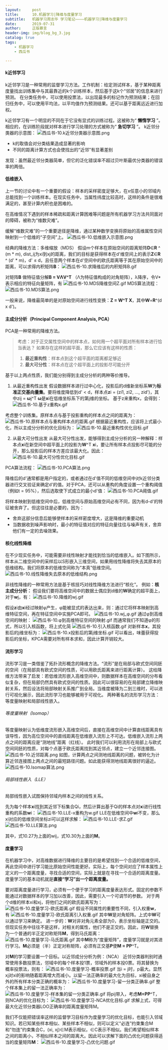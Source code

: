 ```yaml
---
layout:     post
title:      10.机器学习|降维与度量学习
subtitle:   机器学习周志华 学习笔记————机器学习|降维与度量学习
date:       2019-07-31
author:     正版慕言
header-img: img/blog_bg_3.jpg
catalog: true
tags:
    - 机器学习
    - 西瓜书

---
```


#### k近邻学习
k近邻学习是一种常用的监督学习方法。工作机制：给定测试样本，基于某种距离度量找出训练集中与其最靠近的k个训练样本，然后基于这k个“邻居”的信息来进行预测。
在分类任务中，可以使用投票法，以出现最多的标记作为预测结果；在回归任务中，可以使用平均法，以平均值作为预测结果。还可以基于距离远近进行加权。

k近邻学习有一个明显的不同在于它没有显式的训练过程。这被称为“ **懒惰学习** ”。相应的，在训练阶段就对样本进行学习处理的方式被称为“ **急切学习** ”。
k近邻分类器的示意图：
![西瓜书-10.k近邻分类器示意图.png](/img/西瓜书-10.k近邻分类器示意图.png)

* k的取值会对分类结果造成显著的影响
* 不同的距离计算方式也会使找出的“近邻”有显著差别

发现：虽然最近邻分类器简单，但它的泛化错误率不超过贝叶斯最优分类器的错误率的两倍。

#### 低维嵌入
上一节的讨论中有一个重要的假设：样本的采样密度足够大，在x任意小的邻域内总能找到一个训练样本。在现实任务中，当属性纬度比较高时，这样的条件是很难满足的，甚至计算内积也是困难的。

在高维情况下遇到的样本稀疏和距离计算困难等问题是所有机器学习方法共同面对的障碍，被称为“维数灾难”。

缓解“维数灾难”的一个重要途径是降维，通过某种数学变换将原始的高维属性空间映射到一个低维的“子空间”上。
![西瓜书-10.低维嵌入示意图.png](/img/西瓜书-10.低维嵌入示意图.png)

经典的降维方法：多维缩放（MDS）
假设m个样本在原始空间的距离矩阵**D**∈**R** ^ (m * m), dist_ij为xi到xj的距离，我们的目标是获得样本在d'维空间上的表示**Z**∈**R** ^ (d' * m)，d' ≤ d，且任意两个样本在d'空间中的欧氏距离等于其在原始空间中的距离，可以求得内积矩阵**B**：
![西瓜书-10.求降维后的内积矩阵B.gif](/img/西瓜书-10.求降维后的内积矩阵B.gif)

对矩阵**B** 做特征值分解**B = VΛV^T** （Λ为特征值构成的对角矩阵），λ降序，令V* 表示相应的特征向量矩阵，有
![西瓜书-10.MDS降维空间Z.gif](/img/西瓜书-10.MDS降维空间Z.gif)
MDS算法流程：
![西瓜书-10.MDS算法.png](/img/西瓜书-10.MDS算法.png)

一般来说，降维最简单的是对原始空间进行线性变换：**Z = W^T X**，其中**W**=**R**^(d x d')。

#### 主成分分析（Principal Component Analysis, PCA）
PCA是一种常用的降维方法。
> 考虑：对于正交属性空间中的样本点，如何用一个超平面对所有样本进行恰当表达？
> 如果存在这样的超平面，那么它应该有这样的性质：
> 
> 1. **最近重构性**：样本点到这个超平面的距离都足够近
> 2. **最大可分性**：样本点在这个超平面上的投影尽可能分开

基于以上两点性质，我们能分别得到主成分分析的两种等价推导。

1. 从最近重构性出发
假设数据样本进行过中心化，投影后的d维新坐标系**W**为**标准正交基向量集**。要将维度降低到d' < d，样本点**z**i = (zi1, zi2, ..., zid')，其中zij = **ω**j^T **ω**是**x**i在低维坐标系下的第j维的坐标。
基于z来重构x，会得到：
![西瓜书-10.基于z重构x.gif](/img/西瓜书-10.基于z重构x.gif)

考虑整个训练集。原样本点与基于投影重构的样本点之间的距离为：
![西瓜书-10.原样本点与重构样本点的距离.gif](/img/西瓜书-10.原样本点与重构样本点的距离.gif)
根据最近重构性，应该将上式最小化，所以主成分分析的优化目标为：
![西瓜书-10.最近重构性优化目标.gif](/img/西瓜书-10.最近重构性优化目标.gif)

2. 从最大可分性出发
从最大可分性出发，能够得到主成分分析的另一种解释：样本点**x**i在新空间中超平面上的投影为**W**^T **x**i，要让所有样本点投影尽可能的分开，那么投影后的样本方差应该最大化。因此：
![西瓜书-10.最大可分性优化目标.gif](/img/西瓜书-10.最大可分性优化目标.gif)

PCA算法流程：
![西瓜书-10.PCA算法.png](/img/西瓜书-10.PCA算法.png)

降维后的d'通常都是用户指定的，或者通过在d'值不同的低维空间中对k近邻分类器进行交叉验证来确定d'的值。对于PCA，还可以从重构的角度设置一个重构阈值（例如t = 95%），然后选取使下式成立的最小d'值：
![西瓜书-10.PCA阈值.gif](/img/西瓜书-10.PCA阈值.gif)

将样本映射到低维空间中后，低维空间与原始高维空间必有不同，因为有d-d'的特征被舍弃了。但这往往是必要的，因为：

* 舍弃这部分信息后能够使样本的采样密度增大，这是降维的重要动机
* 当数据收到噪声影响时，最小的特征值对应的特征向量往往与噪声有关，舍弃他们有一定的去噪效果。

#### 核化线性降维
在不少现实任务中，可能需要非线性映射才能找到恰当的低维嵌入。如下图所示，样本从二维空间中的采样后以S形嵌入三维空间，如果用线性降维将失去其原本的低维结构。我们将原本的低维空间称为“本真”低维空间。
![西瓜书-10.线性降维失去原本的低维结构.png](/img/西瓜书-10.线性降维失去原本的低维结构.png)

非线性降维的一种常用方法是基于核技巧对线性降维方法进行“核化”。
例如：**核主成分分析：**
假设我们要将高维空间中的数据土偶应到d维的**W**确定的超平面上，对于**w**j，有：
![西瓜书-10.降维的wj.gif](/img/西瓜书-10.降维的wj.gif)

假设**z**i由**x**i经过映射φ产生，φ能被显式的表达出来，则：通过它将样本映射到高维特征空间，再在特征空间中实施PCA即可。
![西瓜书-10.wj_φ.gif](/img/西瓜书-10.wj_φ.gif)
通过φ到高维空间的映射：
![西瓜书-10.φ到高维特征空间的映射.gif](/img/西瓜书-10.φ到高维特征空间的映射.gif)
而通常我们不知道φ的形式，所以引入核函数，将上式化简
![西瓜书-10.引入核函数.gif](/img/西瓜书-10.引入核函数.gif)
对新样本**x**，其投影后的j维坐标为：
![西瓜书-10.x投影后的第j维坐标.gif](/img/西瓜书-10.x投影后的第j维坐标.gif)
可以看出，味蕾获得投影后的坐标，KPCA需要对所有样本求和，因此计算开销较大。

#### 流形学习
流形学习是一类借鉴了拓扑流形概念的降维方法。“流形”是在局部与欧式空间同胚的空间（在局部具有欧式空间的性质，可以用欧氏距离来进行距离计算）。
这给降维方法带来了启发：若低维流形嵌入高维空间中，则数据样本在高维空间的分布看似复杂，但在局部仍然具有欧式空间的性质。因此可以很容易的在局部建立降维映射关系，然后设法将局部映射关系推广到全局。当维度被降为二到三维时，可以进行可视化展示，因此流形学习也能够被用于可视化。
两种著名的流形学习方法：等度量映射和局部线性嵌入。

###### 等度量映射（Isomap）
等度量映射认为低维度流形嵌入高维空间后，直接在高维空间中计算直线距离具有误导性，因为高位空间中的直线距离在低维嵌入流形上不可达。低维嵌入流形上两点之间的距离应是“测地线”距离（红线）。
此时我们可以利用流形在局部上与欧式空间同胚的性质，对每个点基于欧氏距离找到其近邻点，建立一个近邻连接图。
![西瓜书-10.近邻距离.png](/img/西瓜书-10.近邻距离.png)
如图，计算两点之间测地线距离的问题，被转化为计算近邻连接图上两点之间的最短路径问题。如此能获得测地线距离很好的逼近。
![西瓜书-10.Isomap算法.png](/img/西瓜书-10.Isomap算法.png)

###### 局部线性嵌入（LLE）
局部线性嵌入试图保持邻域内样本之间的线性关系。

先为每个样本**x**i找到其近邻下标集合Qi，然后计算出基于Qi的样本点对**x**i进行线性重构的系数**w**i：
![西瓜书-10.LLE-x重构为w.gif](/img/西瓜书-10.LLE-x重构为w.gif)
LLE在低维空间中**w**i不变，那么xi对应的低维空间坐标zi可以这样求解：
![西瓜书-10.LLE-求Z.gif](/img/西瓜书-10.LLE-求Z.gif)
![西瓜书-10.LLE算法.png](/img/西瓜书-10.LLE算法.png)

其中，式10.27为上面的wij，式10.30为上面的**M**。

#### 度量学习
在机器学习中，对高维数据进行降维的主要目的是希望找到一个合适的低维空间，再此空间中进行学习能比原始空间性能更好。实际上，每个空间对应了样本属性上定义的一个距离度量，寻找合适的空间，实际上就是在寻找一个合适的距离度量。
度量学习的基本动机就是**直接“学习”出一个距离度量。**

要对距离度量进行学习，必须有一个便于学习的距离度量表达形式。固定的参数不能通过对数据样本的学习加以改善，因此，需要引入一个可调节的参数。
对于两个d维的样本xi和xj，将他们之间的欧氏距离写为：
![西瓜书-10.度量学习-欧氏距离.gif](/img/西瓜书-10.度量学习-欧氏距离.gif)
假设不同属性的重要性不同，引入权重**w**，有
![西瓜书-10.度量学习-欧氏距离引入权重.gif](/img/西瓜书-10.度量学习-欧氏距离引入权重.gif)
其中**W**是对角矩阵。上式中**W**可以通过学习来确定。
进一步的：**W**对非对角元素全部为0，表示坐标轴是正交的。但现实任务中往往不是这样，对相关的属性，他们不是正交的。因此，将**W**替换为一个普通的半正定对称矩阵**M**，得到马氏距离：
![西瓜书-10.度量学习-马氏距离.gif](/img/西瓜书-10.度量学习-马氏距离.gif)
其中**M**称为“度量矩阵”，度量学习就是对其进行学习。**M**必须是（半）正定对称矩阵，必须有正交基**P**使**M = PP**^T。

对**M**的学习要设置一个目标。以近邻成分分析为例：（NCA）
近邻分类器判别时通常使用多数投票法，邻域中的每个样本投1票，邻域外的样本投0票。将其替换为概率投票法，则有：
![西瓜书-10.度量学习-概率投票.gif](/img/西瓜书-10.度量学习-概率投票.gif)
当i = j时，p最大。显然xj对xi的影响随着距离增大而减小。以留一法正确率的最大化为目标，xi被自身之外的所有样本分类正确的概率为：
![西瓜书-10.度量学习-留一分类正确率.gif](/img/西瓜书-10.度量学习-留一分类正确率.gif)
整个样本集上的留一法正确率为：
![西瓜书-10.度量学习-样本集的留一分类正确率.gif](/img/西瓜书-10.度量学习-样本集的留一分类正确率.gif)
将pij带入，考虑**M=PP**^T，则NCA的优化目标为：
![西瓜书-10.度量学习-NCA优化目标.gif](/img/西瓜书-10.度量学习-NCA优化目标.gif)
求解上式，可得最大化近邻分类器LOO正确率的距离度量矩阵M。

我们不仅能把错误率这样的监督学习目标作为度量学习的优化目标，也能引入邻域知识。若已知某些样本相似、某些样本不相似，则可以定义“必连”约束集合M和“勿连”约束集合C，(xi, xj)∈M表示相似，∈C表示不相似。我们希望相似样本之间的距离小，不相似样本之间的距离大。因此可以求解下面的凸优化问题获得适当的度量矩阵**M**：
![西瓜书-10.度量学习-凸优化问题.gif](/img/西瓜书-10.度量学习-凸优化问题.gif)

